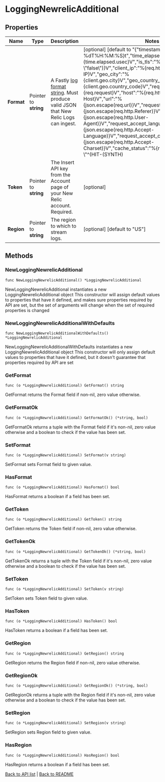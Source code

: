 # LoggingNewrelicAdditional

## Properties

Name | Type | Description | Notes
------------ | ------------- | ------------- | -------------
**Format** | Pointer to **string** | A Fastly [log format string](https://www.fastly.com/documentation/guides/integrations/streaming-logs/custom-log-formats/). Must produce valid JSON that New Relic Logs can ingest. | [optional] [default to "{\"timestamp\":\"%{begin:%Y-%m-%dT%H:%M:%S}t\",\"time_elapsed\":\"%{time.elapsed.usec}V\",\"is_tls\":\"%{if(req.is_ssl, \\\"true\\\", \\\"false\\\")}V\",\"client_ip\":\"%{req.http.Fastly-Client-IP}V\",\"geo_city\":\"%{client.geo.city}V\",\"geo_country_code\":\"%{client.geo.country_code}V\",\"request\":\"%{req.request}V\",\"host\":\"%{req.http.Fastly-Orig-Host}V\",\"url\":\"%{json.escape(req.url)}V\",\"request_referer\":\"%{json.escape(req.http.Referer)}V\",\"request_user_agent\":\"%{json.escape(req.http.User-Agent)}V\",\"request_accept_language\":\"%{json.escape(req.http.Accept-Language)}V\",\"request_accept_charset\":\"%{json.escape(req.http.Accept-Charset)}V\",\"cache_status\":\"%{regsub(fastly_info.state, \\\"^(HIT-(SYNTH)|(HITPASS|HIT|MISS|PASS|ERROR|PIPE)).*\\\", \\\"\\\\2\\\\3\\\") }V\"}"]
**Token** | Pointer to **string** | The Insert API key from the Account page of your New Relic account. Required. | [optional] 
**Region** | Pointer to **string** | The region to which to stream logs. | [optional] [default to "US"]

## Methods

### NewLoggingNewrelicAdditional

`func NewLoggingNewrelicAdditional() *LoggingNewrelicAdditional`

NewLoggingNewrelicAdditional instantiates a new LoggingNewrelicAdditional object
This constructor will assign default values to properties that have it defined,
and makes sure properties required by API are set, but the set of arguments
will change when the set of required properties is changed

### NewLoggingNewrelicAdditionalWithDefaults

`func NewLoggingNewrelicAdditionalWithDefaults() *LoggingNewrelicAdditional`

NewLoggingNewrelicAdditionalWithDefaults instantiates a new LoggingNewrelicAdditional object
This constructor will only assign default values to properties that have it defined,
but it doesn't guarantee that properties required by API are set

### GetFormat

`func (o *LoggingNewrelicAdditional) GetFormat() string`

GetFormat returns the Format field if non-nil, zero value otherwise.

### GetFormatOk

`func (o *LoggingNewrelicAdditional) GetFormatOk() (*string, bool)`

GetFormatOk returns a tuple with the Format field if it's non-nil, zero value otherwise
and a boolean to check if the value has been set.

### SetFormat

`func (o *LoggingNewrelicAdditional) SetFormat(v string)`

SetFormat sets Format field to given value.

### HasFormat

`func (o *LoggingNewrelicAdditional) HasFormat() bool`

HasFormat returns a boolean if a field has been set.

### GetToken

`func (o *LoggingNewrelicAdditional) GetToken() string`

GetToken returns the Token field if non-nil, zero value otherwise.

### GetTokenOk

`func (o *LoggingNewrelicAdditional) GetTokenOk() (*string, bool)`

GetTokenOk returns a tuple with the Token field if it's non-nil, zero value otherwise
and a boolean to check if the value has been set.

### SetToken

`func (o *LoggingNewrelicAdditional) SetToken(v string)`

SetToken sets Token field to given value.

### HasToken

`func (o *LoggingNewrelicAdditional) HasToken() bool`

HasToken returns a boolean if a field has been set.

### GetRegion

`func (o *LoggingNewrelicAdditional) GetRegion() string`

GetRegion returns the Region field if non-nil, zero value otherwise.

### GetRegionOk

`func (o *LoggingNewrelicAdditional) GetRegionOk() (*string, bool)`

GetRegionOk returns a tuple with the Region field if it's non-nil, zero value otherwise
and a boolean to check if the value has been set.

### SetRegion

`func (o *LoggingNewrelicAdditional) SetRegion(v string)`

SetRegion sets Region field to given value.

### HasRegion

`func (o *LoggingNewrelicAdditional) HasRegion() bool`

HasRegion returns a boolean if a field has been set.


[Back to API list](../README.md#documentation-for-api-endpoints) | [Back to README](../README.md)


